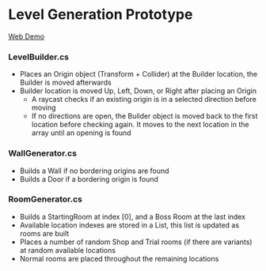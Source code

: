 # Level Generation Prototype

[Web Demo]([https://jongamedev.itch.io/level-generation-prototype](https://jongamedev.itch.io/level-generation-prototype?secret=L9M5bJ1y4MZm5PhPhqLEPzJ9CE))

### LevelBuilder.cs
- Places an Origin object (Transform + Collider) at the Builder location, the Builder is moved afterwards
- Builder location is moved Up, Left, Down, or Right after placing an Origin
  - A raycast checks if an existing origin is in a selected direction before moving
  - If no directions are open, the Builder object is moved back to the first location before checking again. It moves to the next location in the array until an opening is found

### WallGenerator.cs
- Builds a Wall if no bordering origins are found
- Builds a Door if a bordering origin is found

### RoomGenerator.cs
- Builds a StartingRoom at index [0], and a Boss Room at the last index
- Available location indexes are stored in a List, this list is updated as rooms are built
- Places a number of random Shop and Trial rooms (if there are variants) at random available locations
- Normal rooms are placed throughout the remaining locations
